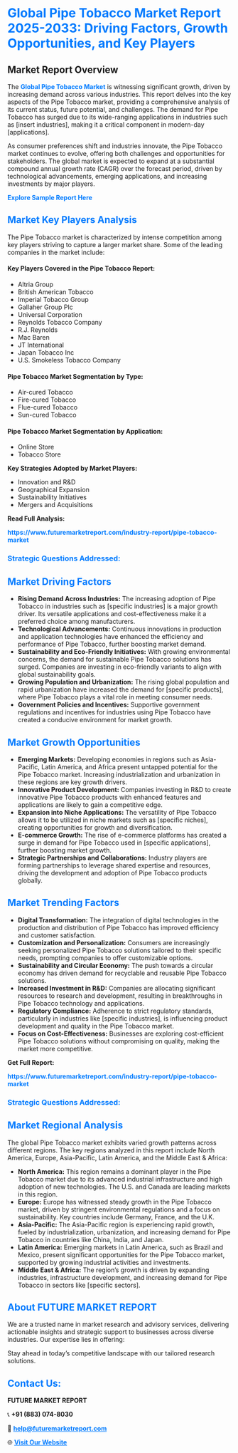<h1 style="color: #007BFF;">Global Pipe Tobacco Market Report 2025-2033: Driving Factors, Growth Opportunities, and Key Players</h1>

<section id="overview">
<h2>Market Report Overview</h2>
<p>The <a href="https://www.futuremarketreport.com/industry-report/pipe-tobacco-market" style="color: #007BFF; text-decoration: none;"><strong>Global Pipe Tobacco Market</strong></a> is witnessing significant growth, driven by increasing demand across various industries. This report delves into the key aspects of the Pipe Tobacco market, providing a comprehensive analysis of its current status, future potential, and challenges. The demand for Pipe Tobacco has surged due to its wide-ranging applications in industries such as [insert industries], making it a critical component in modern-day [applications].</p>
<p>As consumer preferences shift and industries innovate, the Pipe Tobacco market continues to evolve, offering both challenges and opportunities for stakeholders. The global market is expected to expand at a substantial compound annual growth rate (CAGR) over the forecast period, driven by technological advancements, emerging applications, and increasing investments by major players.</p>
</section>

<section id="overview">
<p><a href="https://www.futuremarketreport.com/request-sample/reportId=104447" style="color: #007BFF; text-decoration: none;"><strong>Explore Sample Report Here</strong></a></p>
</section>

<section id="key-players">
<h2 style="color: #007BFF;">Market Key Players Analysis</h2>
<p>The Pipe Tobacco market is characterized by intense competition among key players striving to capture a larger market share. Some of the leading companies in the market include:</p>
<h4>Key Players Covered in the Pipe Tobacco Report:</h4>
<ul><li>Altria Group</li><li>British American Tobacco</li><li>Imperial Tobacco Group</li><li>Gallaher Group Plc</li><li>Universal Corporation</li><li>Reynolds Tobacco Company</li><li>R.J. Reynolds</li><li>Mac Baren</li><li>JT International</li><li>Japan Tobacco Inc</li><li>U.S. Smokeless Tobacco Company</li></ul>
<h4>Pipe Tobacco Market Segmentation by Type:</h4>
<ul><li>Air-cured Tobacco</li><li>Fire-cured Tobacco</li><li>Flue-cured Tobacco</li><li>Sun-cured Tobacco</li></ul>

<h4>Pipe Tobacco Market Segmentation by Application:</h4>
<ul><li>Online Store</li><li>Tobacco Store</li></ul>
<p><strong>Key Strategies Adopted by Market Players:</strong></p>
<ul>
<li>Innovation and R&D</li>
<li>Geographical Expansion</li>
<li>Sustainability Initiatives</li>
<li>Mergers and Acquisitions</li>
</ul>
</section>

<section>
<p><strong>Read Full Analysis: </strong></p><a href="https://www.futuremarketreport.com/industry-report/pipe-tobacco-market" style="color: #007BFF; text-decoration: none;"><strong>https://www.futuremarketreport.com/industry-report/pipe-tobacco-market</strong></a>
<h3 style="color: #007BFF;">Strategic Questions Addressed:</h3>
</section>

<section id="driving-factors">
<h2 style="color: #007BFF;">Market Driving Factors</h2>
<ul>
<li><strong>Rising Demand Across Industries:</strong> The increasing adoption of Pipe Tobacco in industries such as [specific industries] is a major growth driver. Its versatile applications and cost-effectiveness make it a preferred choice among manufacturers.</li>
<li><strong>Technological Advancements:</strong> Continuous innovations in production and application technologies have enhanced the efficiency and performance of Pipe Tobacco, further boosting market demand.</li>
<li><strong>Sustainability and Eco-Friendly Initiatives:</strong> With growing environmental concerns, the demand for sustainable Pipe Tobacco solutions has surged. Companies are investing in eco-friendly variants to align with global sustainability goals.</li>
<li><strong>Growing Population and Urbanization:</strong> The rising global population and rapid urbanization have increased the demand for [specific products], where Pipe Tobacco plays a vital role in meeting consumer needs.</li>
<li><strong>Government Policies and Incentives:</strong> Supportive government regulations and incentives for industries using Pipe Tobacco have created a conducive environment for market growth.</li>
</ul>
</section>

<section id="growth-opportunities">
<h2 style="color: #007BFF;">Market Growth Opportunities</h2>
<ul>
<li><strong>Emerging Markets:</strong> Developing economies in regions such as Asia-Pacific, Latin America, and Africa present untapped potential for the Pipe Tobacco market. Increasing industrialization and urbanization in these regions are key growth drivers.</li>
<li><strong>Innovative Product Development:</strong> Companies investing in R&D to create innovative Pipe Tobacco products with enhanced features and applications are likely to gain a competitive edge.</li>
<li><strong>Expansion into Niche Applications:</strong> The versatility of Pipe Tobacco allows it to be utilized in niche markets such as [specific niches], creating opportunities for growth and diversification.</li>
<li><strong>E-commerce Growth:</strong> The rise of e-commerce platforms has created a surge in demand for Pipe Tobacco used in [specific applications], further boosting market growth.</li>
<li><strong>Strategic Partnerships and Collaborations:</strong> Industry players are forming partnerships to leverage shared expertise and resources, driving the development and adoption of Pipe Tobacco products globally.</li>
</ul>
</section>

<section id="trending-factors">
<h2 style="color: #007BFF;">Market Trending Factors</h2>
<ul>
<li><strong>Digital Transformation:</strong> The integration of digital technologies in the production and distribution of Pipe Tobacco has improved efficiency and customer satisfaction.</li>
<li><strong>Customization and Personalization:</strong> Consumers are increasingly seeking personalized Pipe Tobacco solutions tailored to their specific needs, prompting companies to offer customizable options.</li>
<li><strong>Sustainability and Circular Economy:</strong> The push towards a circular economy has driven demand for recyclable and reusable Pipe Tobacco solutions.</li>
<li><strong>Increased Investment in R&D:</strong> Companies are allocating significant resources to research and development, resulting in breakthroughs in Pipe Tobacco technology and applications.</li>
<li><strong>Regulatory Compliance:</strong> Adherence to strict regulatory standards, particularly in industries like [specific industries], is influencing product development and quality in the Pipe Tobacco market.</li>
<li><strong>Focus on Cost-Effectiveness:</strong> Businesses are exploring cost-efficient Pipe Tobacco solutions without compromising on quality, making the market more competitive.</li>
</ul>
</section>

<section>
<p><strong>Get Full Report: </strong></p><a href="https://www.futuremarketreport.com/industry-report/pipe-tobacco-market" style="color: #007BFF; text-decoration: none;"><strong>https://www.futuremarketreport.com/industry-report/pipe-tobacco-market</strong></a>
<h3 style="color: #007BFF;">Strategic Questions Addressed:</h3>
</section>


<section id="regional-analysis">
<h2 style="color: #007BFF;">Market Regional Analysis</h2>
<p>The global Pipe Tobacco market exhibits varied growth patterns across different regions. The key regions analyzed in this report include North America, Europe, Asia-Pacific, Latin America, and the Middle East & Africa:</p>
<ul>
<li><strong>North America:</strong> This region remains a dominant player in the Pipe Tobacco market due to its advanced industrial infrastructure and high adoption of new technologies. The U.S. and Canada are leading markets in this region.</li>
<li><strong>Europe:</strong> Europe has witnessed steady growth in the Pipe Tobacco market, driven by stringent environmental regulations and a focus on sustainability. Key countries include Germany, France, and the U.K.</li>
<li><strong>Asia-Pacific:</strong> The Asia-Pacific region is experiencing rapid growth, fueled by industrialization, urbanization, and increasing demand for Pipe Tobacco in countries like China, India, and Japan.</li>
<li><strong>Latin America:</strong> Emerging markets in Latin America, such as Brazil and Mexico, present significant opportunities for the Pipe Tobacco market, supported by growing industrial activities and investments.</li>
<li><strong>Middle East & Africa:</strong> The region’s growth is driven by expanding industries, infrastructure development, and increasing demand for Pipe Tobacco in sectors like [specific sectors].</li>
</ul>
</section>

<footer>
<h2 style="color: #007BFF;">About FUTURE MARKET REPORT</h2>
<p>We are a trusted name in market research and advisory services, delivering actionable insights and strategic support to businesses across diverse industries. Our expertise lies in offering:</p>

<p>Stay ahead in today’s competitive landscape with our tailored research solutions.</p>

<h2 style="color: #007BFF;">Contact Us:</h2>
<p><strong>FUTURE MARKET REPORT</strong></p>
<p>📞 <strong>+91 (883) 074-8030</strong></p>
<p>📧 <strong><a href="mailto:help@futuremarketreport.com" style="color: #007BFF;">help@futuremarketreport.com</a></strong></p>
<p>🌐 <strong><a href="https://www.futuremarketreport.com/" style="color: #007BFF;">Visit Our Website</a></strong></p>
</footer>